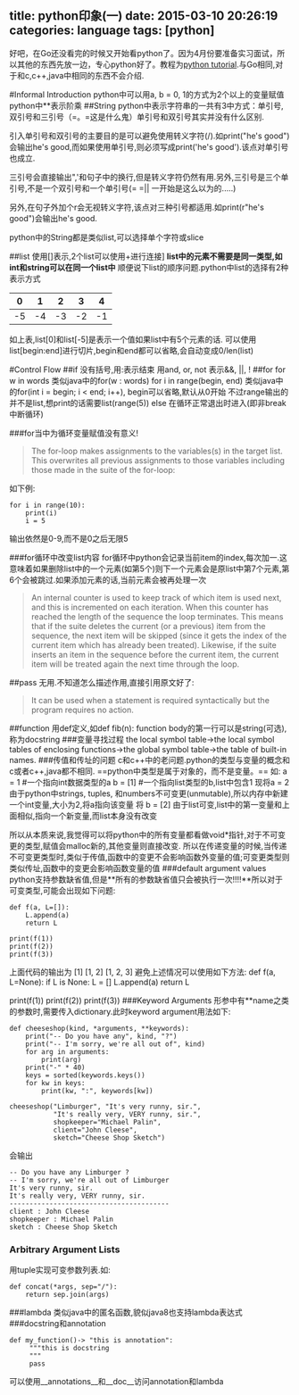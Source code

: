 title: python印象(一)
date: 2015-03-10 20:26:19
categories: language
tags: [python]
---
好吧，在Go还没看完的时候又开始看python了。因为4月份要准备实习面试，所以其他的东西先放一边，专心python好了。教程为[python tutorial](https://docs.python.org/3/tutorial/introduction.html).与Go相同,对于和c,c++,java中相同的东西不会介绍.
<!--more-->
#Informal Introduction
python中可以用a, b = 0, 1的方式为2个以上的变量赋值
python中**表示阶乘
##String
python中表示字符串的一共有3中方式：单引号,双引号和三引号（=。=这是什么鬼）单引号和双引号其实并没有什么区别.

引入单引号和双引号的主要目的是可以避免使用转义字符(/).如print("he's good")会输出he's good,而如果使用单引号,则必须写成print('he\'s good').该点对单引号也成立.

三引号会直接输出",'和句子中的换行,但是转义字符仍然有用.另外,三引号是三个单引号,不是一个双引号和一个单引号(= =|| 一开始是这么以为的.....)

另外,在句子外加个r会无视转义字符,该点对三种引号都适用.如print(r"he\'s good")会输出he\'s good.

python中的String都是类似list,可以选择单个字符或slice

##list
使用[]表示,2个list可以使用+进行连接]
**list中的元素不需要是同一类型,如int和string可以在同一个list中**
顺便说下list的顺序问题.python中list的选择有2种表示方式

| 0 | 1 | 2 | 3 | 4 |
| - | - | - | - | - |
|-5 | -4| -3| -2| -1|

如上表,list[0]和list[-5]是表示一个值如果list中有5个元素的话.
可以使用list[begin:end]进行切片,begin和end都可以省略,会自动变成0/len(list)

#Control Flow
##if
没有括号,用:表示结束
用and, or, not 表示&&, ||, !
##for
for w in words 类似java中的for(w : words)
for i in range(begin, end) 类似java中的for(int i = begin; i < end; i++), begin可以省略,默认从0开始
不过range输出的并不是list,想print的话需要list(range(5))
else 在循环正常退出时进入(即非break中断循环)

###for当中为循环变量赋值没有意义!
>The for-loop makes assignments to the variables(s) in the target list. This overwrites all previous assignments to those variables including those made in the suite of the for-loop:

如下例:
```
for i in range(10):
    print(i)
    i = 5
```
输出依然是0-9,而不是0之后无限5

###for循环中改变list内容
for循环中python会记录当前item的index,每次加一.这意味着如果删除list中的一个元素(如第5个)则下一个元素会是原list中第7个元素,第6个会被跳过.如果添加元素的话,当前元素会被再处理一次
>An internal counter is used to keep track of which item is used next, and this is incremented on each iteration. When this counter has reached the length of the sequence the loop terminates. This means that if the suite deletes the current (or a previous) item from the sequence, the next item will be skipped (since it gets the index of the current item which has already been treated). Likewise, if the suite inserts an item in the sequence before the current item, the current item will be treated again the next time through the loop.

##pass
无用.不知道怎么描述作用,直接引用原文好了:
>It can be used when a statement is required syntactically but the program requires no action.

##function
用def定义,如def fib(n):
function body的第一行可以是string(可选),称为docstring
###变量寻找过程
the local symbol table->the local symbol tables of enclosing functions->the global symbol table->the table of built-in names.
###传值和传址的问题
c和c++中的老问题.python的类型与变量的概念和c或者c++,java都不相同.
==python中类型是属于对象的，而不是变量。==
如:
a = 1 #一个指向int数据类型的a
b = [1] #一个指向list类型的b,list中包含1
现将a = 2
由于python中strings, tuples, 和numbers不可变更(unmutable),所以内存中新建一个int变量,大小为2,将a指向该变量
将 b = [2]
由于list可变,list中的第一变量和上面相似,指向一个新变量,而list本身没有改变

所以从本质来说,我觉得可以将python中的所有变量都看做void*指针,对于不可变更的类型,赋值会malloc新的,其他变量则直接改变.
所以在传递变量的时候,当传递不可变更类型时,类似于传值,函数中的变更不会影响函数外变量的值;可变更类型则类似传址,函数中的变更会影响函数变量的值
###default argument values
python支持参数缺省值,但是**所有的参数缺省值只会被执行一次!!!!**所以对于可变类型,可能会出现如下问题:
```
def f(a, L=[]):
    L.append(a)
    return L

print(f(1))
print(f(2))
print(f(3))
```
上面代码的输出为
[1]
[1, 2]
[1, 2, 3]
避免上述情况可以使用如下方法:
def f(a, L=None):
    if L is None:
        L = []
    L.append(a)
    return L

print(f(1))
print(f(2))
print(f(3))
###Keyword Arguments
形参中有**name之类的参数时,需要传入dictionary.此时keyword argument用法如下:
```
def cheeseshop(kind, *arguments, **keywords):
    print("-- Do you have any", kind, "?")
    print("-- I'm sorry, we're all out of", kind)
    for arg in arguments:
        print(arg)
    print("-" * 40)
    keys = sorted(keywords.keys())
    for kw in keys:
        print(kw, ":", keywords[kw])

cheeseshop("Limburger", "It's very runny, sir.",
           "It's really very, VERY runny, sir.",
           shopkeeper="Michael Palin",
           client="John Cleese",
           sketch="Cheese Shop Sketch")
```
会输出
```
-- Do you have any Limburger ?
-- I'm sorry, we're all out of Limburger
It's very runny, sir.
It's really very, VERY runny, sir.
----------------------------------------
client : John Cleese
shopkeeper : Michael Palin
sketch : Cheese Shop Sketch
```
### Arbitrary Argument Lists
用tuple实现可变参数列表.如:
```
def concat(*args, sep="/"):
    return sep.join(args)
```
###lambda
类似java中的匿名函数,貌似java8也支持lambda表达式
###docstring和annotation
```
def my_function()-> "this is annotation": 
     """this is docstring
     """
     pass
```
可以使用__annotations__和__doc__访问annotation和lambda
